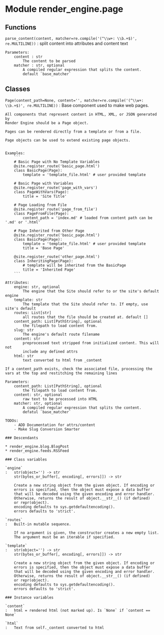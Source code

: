 Module render_engine.page
=========================

Functions
---------

    
`parse_content(content, matcher=re.compile('(^\\w+: \\b.+$)', re.MULTILINE))`
:   split content into attributes and content text
    
    Parameters:
        content : str
            The content to be parsed
        matcher : str, optional
            A compiled regular expression that splits the content.
            default `base_matcher`

Classes
-------

`Page(content_path=None, content='', matcher=re.compile('(^\\w+: \\b.+$)', re.MULTILINE))`
:   Base component used to make web pages.
    
    All components that represent content in HTML, XML, or JSON generated by 
    Render Engine should be a Page object.
    
    Pages can be rendered directly from a template or from a file.
    
    Page objects can be used to extend existing page objects.
    
    
    Examples:
        ```
        # Basic Page with No Template Variables
        @site.register_route('basic_page.html')
        class BasicPage(Page):
            template = 'template_file.html' # user provided template
    
        # Basic Page with Variables
        @site.register_route('page_with_vars')
        class PageWithVars(Page):
            title = 'Site Title'
    
        # Page Loading from File
        @site.register_route('page_from_file')
        class PageFromFile(Page):
            content_path = 'index.md' # loaded from content path can be '.md' or '.html'
    
        # Page Inherited from Other Page
        @site.register_route('basic_page.html')
        class BasicPage(Page):
            template = 'template_file.html' # user provided template
            title = 'Base Page'
    
        @site.register_route('other_page.html')
        class InheritingPage(Page):
            # template will be inherited from the BasicPage
            title = 'Inherited Page'
        ```
    
    Attributes:
        engine: str, optional
            The engine that the Site should refer to or the site's default engine
        template: str
            The template that the Site should refer to. If empty, use site's default
        routes: List[str]
            all routes that the file should be created at. default []
        content_path: List[PathString], optional
            the filepath to load content from.
        slug: str
            The engine's default route filename
        content: str
            preprocessed text stripped from initialized content. This will not
            include any defined attrs
        html: str
            text converted to html from _content
    
    If a content_path exists, check the associated file, processing the
    vars at the top and restitching the remaining lines
    
    Parameters:
        content_path: List[PathString], optional
            the filepath to load content from.
        content: str, optional
            raw text to be processed into HTML
        matcher: str, optional
            A compiled regular expression that splits the content.
            defatul `base_matcher`
    
    TODOs:
        - ADD Documentation for attrs/content
        - Make Slug Conversion Smarter

    ### Descendants

    * render_engine.blog.BlogPost
    * render_engine.feeds.RSSFeed

    ### Class variables

    `engine`
    :   str(object='') -> str
        str(bytes_or_buffer[, encoding[, errors]]) -> str
        
        Create a new string object from the given object. If encoding or
        errors is specified, then the object must expose a data buffer
        that will be decoded using the given encoding and error handler.
        Otherwise, returns the result of object.__str__() (if defined)
        or repr(object).
        encoding defaults to sys.getdefaultencoding().
        errors defaults to 'strict'.

    `routes`
    :   Built-in mutable sequence.
        
        If no argument is given, the constructor creates a new empty list.
        The argument must be an iterable if specified.

    `template`
    :   str(object='') -> str
        str(bytes_or_buffer[, encoding[, errors]]) -> str
        
        Create a new string object from the given object. If encoding or
        errors is specified, then the object must expose a data buffer
        that will be decoded using the given encoding and error handler.
        Otherwise, returns the result of object.__str__() (if defined)
        or repr(object).
        encoding defaults to sys.getdefaultencoding().
        errors defaults to 'strict'.

    ### Instance variables

    `content`
    :   html = rendered html (not marked up). Is `None` if `content == None`

    `html`
    :   Text from self._content converted to html